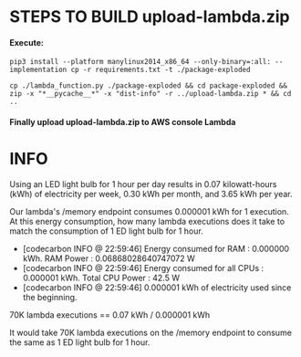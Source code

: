 
# STEPS TO BUILD upload-lambda.zip

#### Execute:

```pip3 install --platform manylinux2014_x86_64 --only-binary=:all: --implementation cp -r requirements.txt -t ./package-exploded```

```cp ./lambda_function.py ./package-exploded && cd package-exploded && zip -x "*__pycache__*" -x "dist-info" -r ../upload-lambda.zip * && cd ..```

#### Finally upload upload-lambda.zip to AWS console Lambda



# INFO

Using an LED light bulb for 1 hour per day results in 0.07 kilowatt-hours (kWh) of electricity per week, 0.30 kWh per month, and 3.65 kWh per year.

Our lambda's /memory endpoint consumes 0.000001 kWh for 1 execution. At this energy consumption, how many lambda executions does it take to match the consumption of 1 ED light bulb for 1 hour. 


- [codecarbon INFO @ 22:59:46] Energy consumed for RAM : 0.000000 kWh. RAM Power : 0.06868028640747072 W
- [codecarbon INFO @ 22:59:46] Energy consumed for all CPUs : 0.000001 kWh. Total CPU Power : 42.5 W
- [codecarbon INFO @ 22:59:46] 0.000001 kWh of electricity used since the beginning.


70K lambda executions == 0.07 kWh / 0.000001 kWh

It would take 70K lambda executions on the /memory endpoint to consume the same as 1 ED light bulb for 1 hour. 